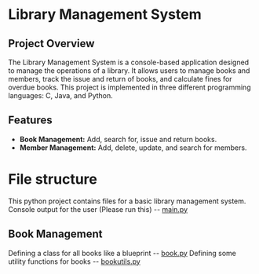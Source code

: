 # Library Management System

## Project Overview
The Library Management System is a console-based application designed to manage the operations of a library. It allows users to manage books and members, track the issue and return of books, and calculate fines for overdue books. This project is implemented in three different programming languages: C, Java, and Python.

## Features
- **Book Management:** Add, search for, issue and return books.
- **Member Management:** Add, delete, update, and search for members.


# File structure

This python project contains files for a basic library management system.
Console output for the user (Please run this) -- [main.py](./main.md)

## Book Management

Defining a class for all books like a blueprint -- [book.py](./book.md)
Defining some utility functions for books -- [bookutils.py](./python/d)

